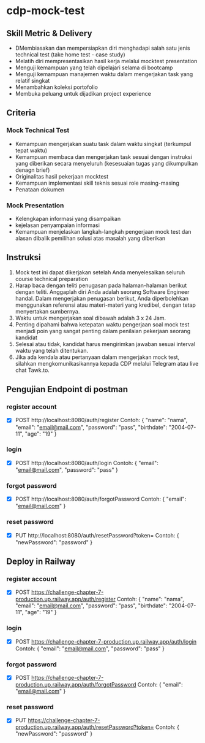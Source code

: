 # cdp-mock-test

## Skill Metric & Delivery

- DMembiasakan dan mempersiapkan diri menghadapi salah satu jenis technical test (take home test - case study)
- Melatih diri mempresentasikan hasil kerja melalui mocktest presentation
- Menguji kemampuan yang telah dipelajari selama di bootcamp
- Menguji kemampuan manajemen waktu dalam mengerjakan task yang relatif singkat
- Menambahkan koleksi portofolio
- Membuka peluang untuk dijadikan project experience

## Criteria

### Mock Technical Test
 - Kemampuan mengerjakan suatu task dalam waktu singkat (terkumpul tepat waktu)
 - Kemampuan membaca dan mengerjakan task sesuai dengan instruksi yang diberikan secara menyeluruh (kesesuaian tugas yang dikumpulkan denagn brief)
 - Originalitas hasil pekerjaan mocktest
 - Kemampuan implementasi skill teknis sesuai role masing-masing
 - Penataan dokumen

### Mock Presentation
 - Kelengkapan informasi yang disampaikan
 - kejelasan penyampaian informasi
 - Kemampuan menjelaskan langkah-langkah pengerjaan mock test dan alasan dibalik pemilihan solusi atas masalah yang diberikan

## Instruksi
1. Mock test ini dapat dikerjakan setelah Anda menyelesaikan seluruh course
technical preparation
2. Harap baca dengan teliti penugasan pada halaman-halaman berikut dengan
teliti. Anggaplah diri Anda adalah seorang Software Engineer handal. Dalam
mengerjakan penugasan berikut, Anda diperbolehkan menggunakan
referensi atau materi-materi yang kredibel, dengan tetap menyertakan
sumbernya.
3. Waktu untuk mengerjakan soal dibawah adalah 3 x 24 Jam.
4. Penting dipahami bahwa ketepatan waktu pengerjaan soal mock test
menjadi poin yang sangat penting dalam penilaian pekerjaan seorang
kandidat
5. Selesai atau tidak, kandidat harus mengirimkan jawaban sesuai interval waktu
yang telah ditentukan.
6. Jika ada kendala atau pertanyaan dalam mengerjakan mock test, silahkan
mengkomunikasikannya kepada CDP melalui Telegram atau live chat
Tawk.to.

## Pengujian Endpoint di postman

### register account

- [x] POST http://localhost:8080/auth/register
      Contoh:
      {
      "name": "nama",
      "email": "email@mail.com",
      "password": "pass",
      "birthdate": "2004-07-11",
      "age": "19"
      }

### login

- [x] POST http://localhost:8080/auth/login
      Contoh:
      {
      "email": "email@mail.com",
      "password": "pass"
      }

### forgot password

- [x] POST http://localhost:8080/auth/forgotPassword
      Contoh:
      {
      "email": "email@mail.com"
      }

### reset password

- [x] PUT http://localhost:8080/auth/resetPassword?token=
      Contoh:
      {
      "newPassword": "password"
      }

## Deploy in Railway

### register account

- [x] POST https://challenge-chapter-7-production.up.railway.app/auth/register
      Contoh:
      {
      "name": "nama",
      "email": "email@mail.com",
      "password": "pass",
      "birthdate": "2004-07-11",
      "age": "19"
      }

### login

- [x] POST https://challenge-chapter-7-production.up.railway.app/auth/login
      Contoh:
      {
      "email": "email@mail.com",
      "password": "pass"
      }

### forgot password

- [x] POST https://challenge-chapter-7-production.up.railway.app/auth/forgotPassword
      Contoh:
      {
      "email": "email@mail.com"
      }

### reset password

- [x] PUT https://challenge-chapter-7-production.up.railway.app/auth/resetPassword?token=
      Contoh:
      {
      "newPassword": "password"
      }